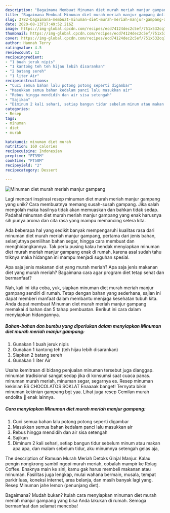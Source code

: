 ```yaml
---
description: "Bagaimana Membuat Minuman diet murah meriah manjur gampang Anti Gagal"
title: "Bagaimana Membuat Minuman diet murah meriah manjur gampang Anti Gagal"
slug: 3782-bagaimana-membuat-minuman-diet-murah-meriah-manjur-gampang-anti-gagal
date: 2020-08-13T17:49:52.216Z
image: https://img-global.cpcdn.com/recipes/ecd74124dec2c5ef/751x532cq70/minuman-diet-murah-meriah-manjur-gampang-foto-resep-utama.jpg
thumbnail: https://img-global.cpcdn.com/recipes/ecd74124dec2c5ef/751x532cq70/minuman-diet-murah-meriah-manjur-gampang-foto-resep-utama.jpg
cover: https://img-global.cpcdn.com/recipes/ecd74124dec2c5ef/751x532cq70/minuman-diet-murah-meriah-manjur-gampang-foto-resep-utama.jpg
author: Hannah Terry
ratingvalue: 4.5
reviewcount: 13
recipeingredient:
- "1 buah jeruk nipis"
- "1 kantong teh teh hijau lebih disarankan"
- "2 batang sereh"
- "1 liter Air"
recipeinstructions:
- "Cuci semua bahan lalu potong potong seperti digambar"
- "Masukkan semua bahan kedalam panci lalu masukkan air"
- "Rebus hingga mendidih dan air sisa setengah"
- "Sajikan"
- "Diminum 2 kali sehari, setiap bangun tidur sebelum minum atau makan apa apa, dan malam sebelum tidur, aku minumnya setengah gelas aja,"
categories:
- Resep
tags:
- minuman
- diet
- murah

katakunci: minuman diet murah 
nutrition: 160 calories
recipecuisine: Indonesian
preptime: "PT35M"
cooktime: "PT50M"
recipeyield: "2"
recipecategory: Dessert

---
```



![Minuman diet murah meriah manjur gampang](https://img-global.cpcdn.com/recipes/ecd74124dec2c5ef/751x532cq70/minuman-diet-murah-meriah-manjur-gampang-foto-resep-utama.jpg)

Lagi mencari inspirasi resep minuman diet murah meriah manjur gampang yang unik? Cara membuatnya memang susah-susah gampang. Jika salah mengolah maka hasilnya tidak akan memuaskan dan bahkan tidak sedap. Padahal minuman diet murah meriah manjur gampang yang enak harusnya sih punya aroma dan cita rasa yang mampu memancing selera kita.

Ada beberapa hal yang sedikit banyak mempengaruhi kualitas rasa dari minuman diet murah meriah manjur gampang, pertama dari jenis bahan, selanjutnya pemilihan bahan segar, hingga cara membuat dan menghidangkannya. Tak perlu pusing kalau hendak menyiapkan minuman diet murah meriah manjur gampang enak di rumah, karena asal sudah tahu triknya maka hidangan ini mampu menjadi suguhan spesial.

Apa saja jenis makanan diet yang murah meriah? Apa saja jenis makanan diet yang murah meriah? Bagaimana cara agar program diet tetap sehat dan bermanfaat?


Nah, kali ini kita coba, yuk, siapkan minuman diet murah meriah manjur gampang sendiri di rumah. Tetap dengan bahan yang sederhana, sajian ini dapat memberi manfaat dalam membantu menjaga kesehatan tubuh kita. Anda dapat membuat Minuman diet murah meriah manjur gampang memakai 4 bahan dan 5 tahap pembuatan. Berikut ini cara dalam menyiapkan hidangannya.

<!--inarticleads1-->

##### Bahan-bahan dan bumbu yang diperlukan dalam menyiapkan Minuman diet murah meriah manjur gampang:

1. Gunakan 1 buah jeruk nipis
1. Gunakan 1 kantong teh (teh hijau lebih disarankan)
1. Siapkan 2 batang sereh
1. Gunakan 1 liter Air


Usaha kemitraan di bidang penjualan minuman tersebut juga dianggap. minuman tradisional sangat sedap jika di konsumsi saat cuaca panas. minuman murah meriah, minuman segar, segarnya es. Resep minuman kekinian ES CHOCOLATOS SOKLAT Enaaaak banget! Ternyata bikin minuman kekinian gampang bgt yaa. Lihat juga resep Cemilan murah endolita 🤤 enak lainnya. 

<!--inarticleads2-->

##### Cara menyiapkan Minuman diet murah meriah manjur gampang:

1. Cuci semua bahan lalu potong potong seperti digambar
1. Masukkan semua bahan kedalam panci lalu masukkan air
1. Rebus hingga mendidih dan air sisa setengah
1. Sajikan
1. Diminum 2 kali sehari, setiap bangun tidur sebelum minum atau makan apa apa, dan malam sebelum tidur, aku minumnya setengah gelas aja,


The description of Ramuan Murah Meriah Detoks Ginjal Manjur. Kalau pengin nongkrong sambil ngopi murah meriah, cobalah mampir ke Rolag Coffee. Enaknya main ke sini, kamu gak harus membeli makanan atau minuman. Fasilitas juga lengkap, mulai wahana bermain, musala, tempat parkir luas, koneksi internet, area belanja, dan masih banyak lagi yang. Resep Minuman jahe lemon (penunjang diet). 

Bagaimana? Mudah bukan? Itulah cara menyiapkan minuman diet murah meriah manjur gampang yang bisa Anda lakukan di rumah. Semoga bermanfaat dan selamat mencoba!
